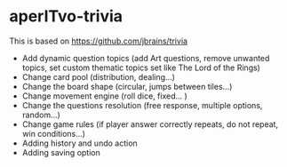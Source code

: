 # aperITvo-trivia

This is based on https://github.com/jbrains/trivia

- Add dynamic question topics (add Art questions, remove unwanted topics, set custom thematic topics set like The Lord of the Rings)
- Change card pool (distribution, dealing...)
- Change the board shape (circular, jumps between tiles...)
- Change movement engine (roll dice, fixed... )
- Change the questions resolution (free response, multiple options, random...)
- Change game rules (if player answer correctly repeats, do not repeat, win conditions...)
- Adding history and undo action
- Adding saving option